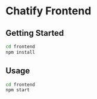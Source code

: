 # Chatify Frontend

## Getting Started

```bash
cd frontend
npm install
```

## Usage

```bash
cd frontend
npm start
```
